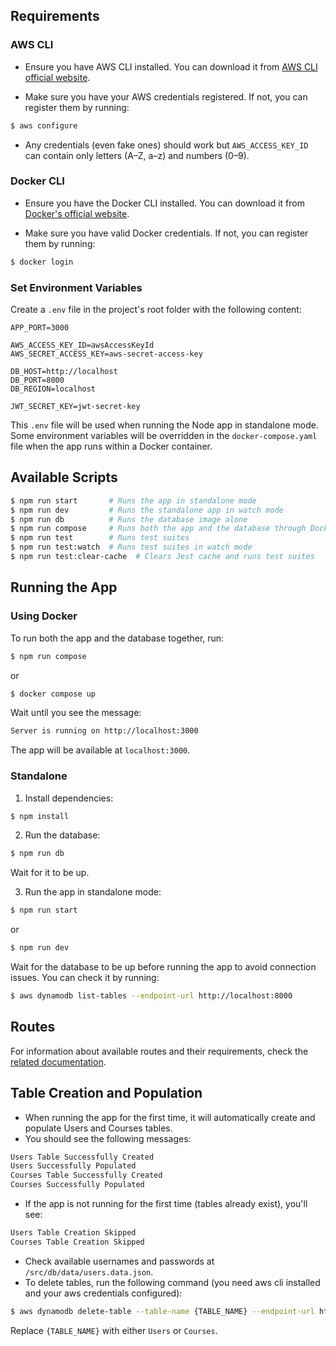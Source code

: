 ## Requirements

### AWS CLI

- Ensure you have AWS CLI installed. You can download it from [AWS CLI official website](https://aws.amazon.com/cli/).

- Make sure you have your AWS credentials registered. If not, you can register them by running:

```bash
$ aws configure
```

- Any credentials (even fake ones) should work but `AWS_ACCESS_KEY_ID` can contain only letters (A–Z, a–z) and numbers (0–9).

### Docker CLI

- Ensure you have the Docker CLI installed. You can download it from [Docker's official website](https://www.docker.com/products/cli/).

- Make sure you have valid Docker credentials. If not, you can register them by running:

```bash
$ docker login
```

### Set Environment Variables

Create a `.env` file in the project's root folder with the following content:

```dotenv
APP_PORT=3000

AWS_ACCESS_KEY_ID=awsAccessKeyId
AWS_SECRET_ACCESS_KEY=aws-secret-access-key

DB_HOST=http://localhost
DB_PORT=8000
DB_REGION=localhost

JWT_SECRET_KEY=jwt-secret-key
```

This `.env` file will be used when running the Node app in standalone mode. Some environment variables will be overridden in the `docker-compose.yaml` file when the app runs within a Docker container.

## Available Scripts

```bash
$ npm run start       # Runs the app in standalone mode
$ npm run dev         # Runs the standalone app in watch mode
$ npm run db          # Runs the database image alone
$ npm run compose     # Runs both the app and the database through Docker
$ npm run test        # Runs test suites
$ npm run test:watch  # Runs test suites in watch mode
$ npm run test:clear-cache  # Clears Jest cache and runs test suites
```

## Running the App

### Using Docker

To run both the app and the database together, run:

```bash
$ npm run compose
```

or

```bash
$ docker compose up
```

Wait until you see the message:

```bash
Server is running on http://localhost:3000
```

The app will be available at `localhost:3000`.

### Standalone

1. Install dependencies:

```bash
$ npm install
```

2. Run the database:

```bash
$ npm run db
```

Wait for it to be up.

3. Run the app in standalone mode:

```bash
$ npm run start
```

or

```bash
$ npm run dev
```

Wait for the database to be up before running the app to avoid connection issues. You can check it by running:

```bash
$ aws dynamodb list-tables --endpoint-url http://localhost:8000
```

## Routes

For information about available routes and their requirements, check the [related documentation](/routes.docs.md).

## Table Creation and Population

- When running the app for the first time, it will automatically create and populate Users and Courses tables.
- You should see the following messages:

```bash
Users Table Successfully Created
Users Successfully Populated
Courses Table Successfully Created
Courses Successfully Populated
```

- If the app is not running for the first time (tables already exist), you'll see:

```bash
Users Table Creation Skipped
Courses Table Creation Skipped
```

- Check available usernames and passwords at `/src/db/data/users.data.json`.
- To delete tables, run the following command (you need aws cli installed and your aws credentials configured):

```bash
$ aws dynamodb delete-table --table-name {TABLE_NAME} --endpoint-url http://localhost:8000
```

Replace `{TABLE_NAME}` with either `Users` or `Courses`.
